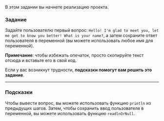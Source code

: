 В этом задании вы начнете реализацию проекта.

### Задание

Задайте пользователю первый вопрос: `Hello! I'm glad to meet you, let me get to know you better! What is your name?`,
а затем сохраните ответ пользователя в переменной (вы можете использовать любое имя для переменной).

**Примечание**: чтобы избежать опечаток, просто скопируйте текст отсюда и вставьте его в свой код.

Если у вас возникнут трудности, **подсказки помогут вам решить это задание**.

----

### Подсказки

<div class="hint" title="Click me to learn which functions can be helpful to solve this task">

Чтобы вывести вопрос, вы можете использовать функцию `println` из предыдущих шагов.
Затем, чтобы сохранить ввод пользователя в переменной, вы можете использовать функцию `readlnOrNull`.

</div>